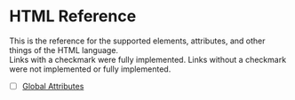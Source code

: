 # HTML Reference

This is the reference for the supported elements, attributes, and other things of the HTML language.<br>
Links with a checkmark were fully implemented. Links without a checkmark were not implemented or fully implemented.

- [ ] [Global Attributes](attr.md)
